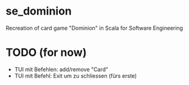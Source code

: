 # se_dominion
Recreation of card game "Dominion" in Scala for Software Engineering

# TODO (for now)

- TUI mit Befehlen: add/remove "Card"
- TUI mit Befehl: Exit um zu schliessen (fürs erste)